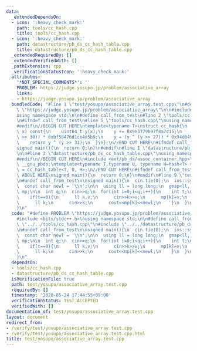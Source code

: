 ```yaml
---
data:
  _extendedDependsOn:
  - icon: ':heavy_check_mark:'
    path: tools/cc_hash.cpp
    title: tools/cc_hash.cpp
  - icon: ':heavy_check_mark:'
    path: datastructure/pb_ds_cc_hash_table.cpp
    title: datastructure/pb_ds_cc_hash_table.cpp
  _extendedRequiredBy: []
  _extendedVerifiedWith: []
  _pathExtension: cpp
  _verificationStatusIcon: ':heavy_check_mark:'
  attributes:
    '*NOT_SPECIAL_COMMENTS*': ''
    PROBLEM: https://judge.yosupo.jp/problem/associative_array
    links:
    - https://judge.yosupo.jp/problem/associative_array
  bundledCode: "#line 1 \"test/yosupo/associative_array.test.cpp\"\n#define PROBLEM\
    \ \"https://judge.yosupo.jp/problem/associative_array\"\n\n#include <bits/stdc++.h>\n\
    using namespace std;\n\n#define call_from_test\n#line 2 \"tools/cc_hash.cpp\"\n\
    \n#ifndef call_from_test\n#line 5 \"tools/cc_hash.cpp\"\nusing namespace std;\n\
    #endif\n//BEGIN CUT HERE\ntemplate<typename T>\nstruct cc_hash{\n  uint64_t operator()(T\
    \ x) const{\n    uint64_t y(x);\n    y += 0x9e3779b97f4a7c15;\n    y = (y ^ (y\
    \ >> 30)) * 0xbf58476d1ce4e5b9;\n    y = (y ^ (y >> 27)) * 0x94d049bb133111eb;\n\
    \    return y ^ (y >> 31);\n  }\n};\n//END CUT HERE\n#ifndef call_from_test\n\
    signed main(){\n  return 0;\n}\n#endif\n#line 1 \"datastructure/pb_ds_cc_hash_table.cpp\"\
    \n\n#line 3 \"datastructure/pb_ds_cc_hash_table.cpp\"\nusing namespace std;\n\
    #endif\n//BEGIN CUT HERE\n#include <ext/pb_ds/assoc_container.hpp>\nusing namespace\
    \ __gnu_pbds;\ntemplate<typename T,typename U, typename H=hash<T> >\nusing gmap\
    \ = cc_hash_table<T, U, H>;\n//END CUT HERE\n#ifndef call_from_test\n//INSERT\
    \ ABOVE HERE\nsigned main(){\n  return 0;\n}\n#endif\n#line 9 \"test/yosupo/associative_array.test.cpp\"\
    \n#undef call_from_test\n\nsigned main(){\n  cin.tie(0);\n  ios::sync_with_stdio(0);\n\
    \  const char newl = '\\n';\n\n  using ll = long long;\n  gmap<ll, ll, cc_hash<ll>>\
    \ mp;\n\n  int q;\n  cin>>q;\n  for(int i=0;i<q;i++){\n    int t;\n    cin>>t;\n\
    \    if(t==0){\n      ll k,v;\n      cin>>k>>v;\n      mp[k]=v;\n    }\n    if(t==1){\n\
    \      ll k;\n      cin>>k;\n      cout<<mp[k]<<newl;\n    }\n  }\n  return 0;\n\
    }\n"
  code: "#define PROBLEM \"https://judge.yosupo.jp/problem/associative_array\"\n\n\
    #include <bits/stdc++.h>\nusing namespace std;\n\n#define call_from_test\n#include\
    \ \"../../tools/cc_hash.cpp\"\n#include \"../../datastructure/pb_ds_cc_hash_table.cpp\"\
    \n#undef call_from_test\n\nsigned main(){\n  cin.tie(0);\n  ios::sync_with_stdio(0);\n\
    \  const char newl = '\\n';\n\n  using ll = long long;\n  gmap<ll, ll, cc_hash<ll>>\
    \ mp;\n\n  int q;\n  cin>>q;\n  for(int i=0;i<q;i++){\n    int t;\n    cin>>t;\n\
    \    if(t==0){\n      ll k,v;\n      cin>>k>>v;\n      mp[k]=v;\n    }\n    if(t==1){\n\
    \      ll k;\n      cin>>k;\n      cout<<mp[k]<<newl;\n    }\n  }\n  return 0;\n\
    }\n"
  dependsOn:
  - tools/cc_hash.cpp
  - datastructure/pb_ds_cc_hash_table.cpp
  isVerificationFile: true
  path: test/yosupo/associative_array.test.cpp
  requiredBy: []
  timestamp: '2020-05-24 17:44:55+09:00'
  verificationStatus: TEST_ACCEPTED
  verifiedWith: []
documentation_of: test/yosupo/associative_array.test.cpp
layout: document
redirect_from:
- /verify/test/yosupo/associative_array.test.cpp
- /verify/test/yosupo/associative_array.test.cpp.html
title: test/yosupo/associative_array.test.cpp
---
```

